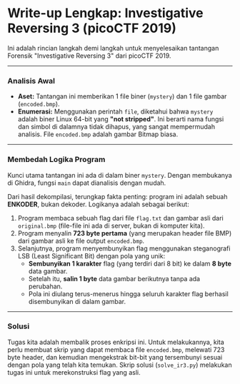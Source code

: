 # Write-up Lengkap: Investigative Reversing 3 (picoCTF 2019)

Ini adalah rincian langkah demi langkah untuk menyelesaikan tantangan Forensik "Investigative Reversing 3" dari picoCTF 2019.

---

### Analisis Awal

- **Aset:** Tantangan ini memberikan 1 file biner (`mystery`) dan 1 file gambar (`encoded.bmp`).
- **Enumerasi:** Menggunakan perintah `file`, diketahui bahwa `mystery` adalah biner Linux 64-bit yang **"not stripped"**. Ini berarti nama fungsi dan simbol di dalamnya tidak dihapus, yang sangat mempermudah analisis. File `encoded.bmp` adalah gambar Bitmap biasa.

---

### Membedah Logika Program

Kunci utama tantangan ini ada di dalam biner `mystery`. Dengan membukanya di Ghidra, fungsi `main` dapat dianalisis dengan mudah.

Dari hasil dekompilasi, terungkap fakta penting: program ini adalah sebuah **ENKODER**, bukan dekoder. Logikanya adalah sebagai berikut:
1.  Program membaca sebuah flag dari file `flag.txt` dan gambar asli dari `original.bmp` (file-file ini ada di server, bukan di komputer kita).
2.  Program menyalin **723 byte pertama** (yang merupakan header file BMP) dari gambar asli ke file output `encoded.bmp`.
3.  Selanjutnya, program menyembunyikan flag menggunakan steganografi LSB (Least Significant Bit) dengan pola yang unik:
    - **Sembunyikan 1 karakter** flag (yang terdiri dari 8 bit) ke dalam **8 byte** data gambar.
    - Setelah itu, **salin 1 byte** data gambar berikutnya tanpa ada perubahan.
    - Pola ini diulang terus-menerus hingga seluruh karakter flag berhasil disembunyikan di dalam gambar.

---

### Solusi

Tugas kita adalah membalik proses enkripsi ini. Untuk melakukannya, kita perlu membuat skrip yang dapat membaca file `encoded.bmp`, melewati 723 byte header, dan kemudian mengekstrak bit-bit yang tersembunyi sesuai dengan pola yang telah kita temukan. Skrip solusi (`solve_ir3.py`) melakukan tugas ini untuk merekonstruksi flag yang asli.